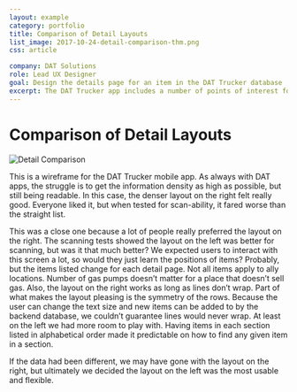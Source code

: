 ```yaml
---
layout: example
category: portfolio
title: Comparison of Detail Layouts
list_image: 2017-10-24-detail-comparison-thm.png
css: article

company: DAT Solutions
role: Lead UX Designer
goal: Design the details page for an item in the DAT Trucker database
excerpt: The DAT Trucker app includes a number of points of interest for truck drivers. In an update to the app, we wanted to improve the layout of the details page. 
---
```


# Comparison of Detail Layouts

![Detail Comparison]({{site.baseurl}}/assets/images/2017-10-24-detail-comparison.jpg)


This is a wireframe for the DAT Trucker mobile app. As always with DAT apps, the struggle is to get the information density as high as possible, but still being readable. In this case, the denser layout on the right felt really good. Everyone liked it, but when tested for scan-ability, it fared worse than the straight list. 

This was a close one because a lot of people really preferred the layout on the right. The scanning tests showed the layout on the left was better for scanning, but was it that much better? We expected users to interact with this screen a lot, so would they just learn the positions of items? Probably, but the items listed change for each detail page. Not all items apply to ally locations. Number of gas pumps doesn’t matter for a place that doesn’t sell gas. Also, the layout on the right works as long as lines don’t wrap. Part of what makes the layout pleasing is the symmetry of the rows. Because the user can change the text size and new items can be added to by the backend database, we couldn’t guarantee lines would never wrap. At least on the left we had more room to play with. Having items in each section listed in alphabetical order made it predictable on how to find any given item in a section. 

If the data had been different, we may have gone with the layout on the right, but ultimately we decided the layout on the left was the most usable and flexible. 